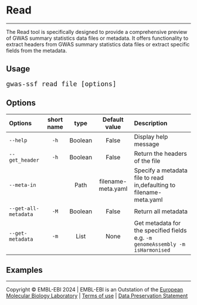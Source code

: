 # Read
---
The Read tool is specifically designed to provide a comprehensive preview of GWAS summary statistics data files or metadata. It offers functionality to extract headers from GWAS summary statistics data files or extract specific fields from the metadata.

## Usage
<span style="font-size:1.5em;">`gwas-ssf read file [options]`</span>

## Options
| Options | short name | type | Default value | Description |
|:--------|:----------:|:----:|:-------------:|:------------|
|`--help`| `-h` |Boolean|False|Display help message|
|`--get_header`|`-h` |Boolean|False|Return the headers of the file|
|`--meta-in`| |Path|filename-meta.yaml|Specify a metadata file to read in,defaulting to filename-meta.yaml|
|`--get-all-metadata`|`-M`|Boolean|False|Return all metadata|
|`--get-metadata`|`-m`|List| None| Get metadata for the specified fields e.g. `-m genomeAssembly -m isHarmonised`|


## Examples


----
Copyright © EMBL-EBI 2024 | EMBL-EBI is an Outstation of the [European Molecular Biology Laboratory](https://www.embl.org/) | [Terms of use](https://www.ebi.ac.uk/about/terms-of-use) | [Data Preservation Statement](https://www.ebi.ac.uk/long-term-data-preservation)